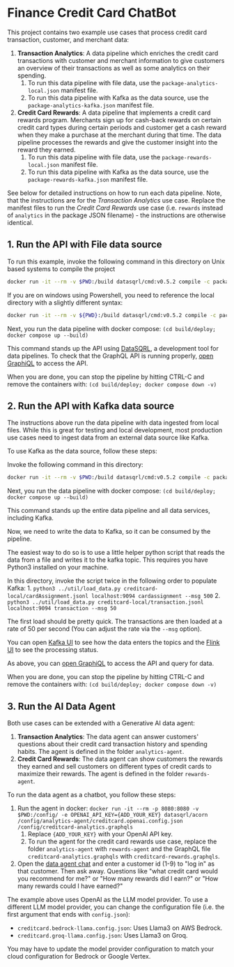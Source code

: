 # Finance Credit Card ChatBot

This project contains two example use cases that process credit card transaction, customer, and merchant data:

1. **Transaction Analytics**: A data pipeline which enriches the credit card transactions with customer and merchant information to give customers an overview of their transactions as well as some analytics on their spending.
   1. To run this data pipeline with file data, use the `package-analytics-local.json` manifest file.
   2. To run this data pipeline with Kafka as the data source, use the `package-analytics-kafka.json` manifest file.
2. **Credit Card Rewards**: A data pipeline that implements a credit card rewards program. Merchants sign up for cash-back rewards on certain credit card types during certain periods and customer get a cash reward when they make a purchase at the merchant during that time. The data pipeline processes the rewards and give the customer insight into the reward they earned.
    1. To run this data pipeline with file data, use the `package-rewards-local.json` manifest file.
    2. To run this data pipeline with Kafka as the data source, use the `package-rewards-kafka.json` manifest file.

See below for detailed instructions on how to run each data pipeline. Note, that the instructions are for the *Transaction Analytics* use case. Replace the manifest files to run the *Credit Card Rewards* use case (i.e. `rewards` instead of `analytics` in the package JSON filename) - the instructions are otherwise identical.

## 1. Run the API with File data source

To run this example, invoke the following command in this directory on Unix based systems to compile the project
```bash
docker run -it --rm -v $PWD:/build datasqrl/cmd:v0.5.2 compile -c package-analytics-local.json
```

If you are on windows using Powershell, you need to reference the local directory with a slightly different syntax:
```bash
docker run -it --rm -v ${PWD}:/build datasqrl/cmd:v0.5.2 compile -c package-analytics-local.json
```

Next, you run the data pipeline with docker compose:
`(cd build/deploy; docker compose up --build)`

This command stands up the API using [DataSQRL](https://www.datasqrl.com/), a development tool
for data pipelines. To check that the GraphQL API is running properly, [open GraphiQL](http://localhost:8888/graphiql/) to access the API.

When you are done, you can stop the pipeline by hitting CTRL-C and remove the containers with:
`(cd build/deploy; docker compose down -v)`

## 2. Run the API with Kafka data source

The instructions above run the data pipeline with data ingested from local files. While this is great for testing and local development, most production use cases need to ingest data from an external data source like Kafka.

To use Kafka as the data source, follow these steps:

Invoke the following command in this directory:
```bash
docker run -it --rm -v $PWD:/build datasqrl/cmd:v0.5.2 compile -c package-analytics-kafka.json
```

Next, you run the data pipeline with docker compose:
`(cd build/deploy; docker compose up --build)`

This command stands up the entire data pipeline and all data services, including Kafka.

Now, we need to write the data to Kafka, so it can be consumed by the pipeline.

The easiest way to do so is to use a little helper python script
that reads the data from a file and writes it to the kafka topic. This requires you have Python3 installed on your machine.

In this directory, invoke the script twice in the following order to populate Kafka:
    1. `python3 ../util/load_data.py creditcard-local/cardAssignment.jsonl localhost:9094 cardassignment --msg 500`
    2. `python3 ../util/load_data.py creditcard-local/transaction.jsonl localhost:9094 transaction --msg 50`

The first load should be pretty quick. The transactions are then loaded at a rate of 50 per second (You can adjust the rate via the `--msg` option).

You can open [Kafka UI](http://localhost:8087/) to see how the data enters the topics and the [Flink UI](http://localhost:8081/) to see the processing status.

As above, you can [open GraphiQL](http://localhost:8888/graphiql/) to access the API and query for data.

When you are done, you can stop the pipeline by hitting CTRL-C and remove the containers with:
`(cd build/deploy; docker compose down -v)`

## 3. Run the AI Data Agent

Both use cases can be extended with a Generative AI data agent:
1. **Transaction Analytics**: The data agent can answer customers' questions about their credit card transaction history and spending habits. The agent is defined in the folder `analytics-agent`.
2. **Credit Card Rewards**: The data agent can show customers the rewards they earned and sell customers on different types of credit cards to maximize their rewards. The agent is defined in the folder `rewards-agent`.

To run the data agent as a chatbot, you follow these steps:

1. Run the agent in docker:
`docker run -it --rm -p 8080:8080 -v $PWD:/config/ -e OPENAI_API_KEY={ADD_YOUR_KEY} datasqrl/acorn /config/analytics-agent/creditcard.openai.config.json /config/creditcard-analytics.graphqls`
   1. Replace `{ADD_YOUR_KEY}` with your OpenAI API key.
   2. To run the agent for the credit card rewards use case, replace the folder `analytics-agent` with `rewards-agent` and the GraphQL file `creditcard-analytics.graphqls` with `creditcard-rewards.graphqls`.
2. Open the [data agent chat](http://localhost:8080/) and enter a customer id (1-9) to "log in" as that customer. Then ask away. Questions like "what credit card would you recommend for me?" or "How many rewards did I earn?" or "How many rewards could I have earned?"

The example above uses OpenAI as the LLM model provider. To use a different LLM model provider, you can change the configuration file (i.e. the first argument that ends with `config.json`):
* `creditcard.bedrock-llama.config.json`: Uses Llama3 on AWS Bedrock.
* `creditcard.groq-llama.config.json`: Uses Llama3 on Groq.

You may have to update the model provider configuration to match your cloud configuration for Bedrock or Google Vertex.